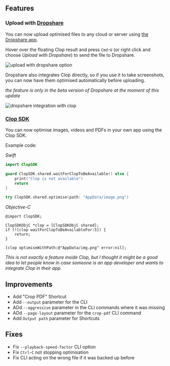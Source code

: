 ## Features

### **Upload with [Dropshare](https://dropshare.app/)**

You can now upload optimised files to any cloud or server using [the Dropshare app](https://dropshare.app/).

Hover over the floating Clop result and press `Cmd`-`U` (or right click and choose *Upload with Dropshare*) to send the file to Dropshare.

![upload with dropshare option](https://files.lowtechguys.com/clop_2023-10-17_498.png)

Dropshare also integrates Clop directly, so if you use it to take screenshots, you can now have them optimised automatically before uploading.

*the feature is only in the beta version of Dropshare at the moment of this update*

![dropshare integration with clop](https://files.lowtechguys.com/clop_2023-10-17_499.png)

### [Clop SDK](https://github.com/FuzzyIdeas/ClopSDK)

You can now optimise images, videos and PDFs in your own app using the Clop SDK.

Example code:

*Swift*
```swift
import ClopSDK

guard ClopSDK.shared.waitForClopToBeAvailable() else {
    print("Clop is not available")
    return
}

try ClopSDK.shared.optimise(path: "AppData/image.png")
```

*Objective-C*
```objc
@import ClopSDK;

ClopSDKObjC *clop = [ClopSDKObjC shared];
if (![clop waitForClopToBeAvailableFor:5]) {
    return;
}

[clop optimiseWithPath:@"AppData/img.png" error:nil];
```


*This is not exactly a feature inside Clop, but I thought it might be a good idea to let people know in case someone is an app developer and wants to integrate Clop in their app.*

## Improvements

- Add "Crop PDF" Shortcut
- Add `--output` parameter for the CLI
- ADd `--aggressive` parameter in the CLI commands where it was missing
- ADd `--page-layout` parameter for the `crop-pdf` CLI command
- Add `Output path` parameter for Shortcuts

## Fixes

- Fix `--playback-speed-factor` CLI option
- Fix `Ctrl`-`C` not stopping optimisation
- Fix CLI acting on the wrong file if it was backed up before
